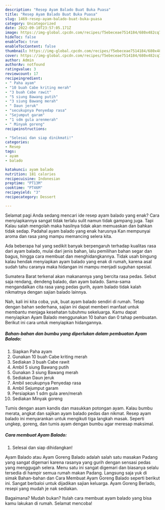 ```yaml
---
description: "Resep Ayam Balado Buat Buka Puasa"
title: "Resep Ayam Balado Buat Buka Puasa"
slug: 1469-resep-ayam-balado-buat-buka-puasa
category: Uncategorized
date: 2022-09-10T23:57:05.171Z
image: https://img-global.cpcdn.com/recipes/f5ebeceae7514184/680x482cq70/ayam-balado-foto-resep-utama.jpg
hideToc: false
enableToc: true
enableTocContent: false
thumbnail: https://img-global.cpcdn.com/recipes/f5ebeceae7514184/680x482cq70/ayam-balado-foto-resep-utama.jpg
cover: https://img-global.cpcdn.com/recipes/f5ebeceae7514184/680x482cq70/ayam-balado-foto-resep-utama.jpg
author: Admin
authorAv: notfound
ratingvalue: 3
reviewcount: 17
recipeingredient:
- " Paha ayam"
- "10 buah Cabe kriting merah"
- "3 buah Cabe rawit"
- "5 siung Bawang putih"
- "3 siung Bawang merah"
- " Daun jeruk"
- "secukupnya Penyedap rasa"
- "Sejumput garam"
- "1 sdm gula arenmerah"
- " Minyak goreng"
recipeinstructions:

- "Selesai dan siap dinikmati!"
categories:
- Resep
tags:
- ayam
- balado

katakunci: ayam balado 
nutrition: 181 calories
recipecuisine: Indonesian
preptime: "PT13M"
cooktime: "PT46M"
recipeyield: "3"
recipecategory: Dessert

---
```



Selamat pagi Anda sedang mencari ide resep ayam balado yang enak? Cara menyiapkannya sangat tidak terlalu sulit namun tidak gampang juga. Tapi Kalau salah mengolah maka hasilnya tidak akan memuaskan dan bahkan tidak sedap. Padahal ayam balado yang enak harusnya Kan mempunyai aroma dan rasa yang mampu memancing selera kita.


Ada beberapa hal yang sedikit banyak berpengaruh terhadap kualitas rasa dari ayam balado, mulai dari jenis bahan, lalu pemilihan bahan segar dan bagus, hingga cara membuat dan menghidangkannya. Tidak usah bingung kalau hendak menyiapkan ayam balado yang enak di rumah, karena asal sudah tahu caranya maka hidangan ini mampu menjadi suguhan spesial.

Sumatera Barat terkenal akan makanannya yang bercita rasa pedas. Sebut saja rendang, dendeng balado, dan ayam balado. Sama-sama mengandalkan cita rasa yang pedas gurih, ayam balado tidak kalah nikmatnya dengan sajian balado lainnya.


Nah, kali ini kita coba, yuk, buat ayam balado sendiri di rumah. Tetap dengan bahan sederhana, sajian ini dapat memberi manfaat untuk membantu menjaga kesehatan tubuhmu sekeluarga. Kamu dapat menyiapkan Ayam Balado menggunakan 10 bahan dan 0 tahap pembuatan. Berikut ini cara untuk menyiapkan hidangannya.

<!--inarticleads1-->

##### Bahan-bahan dan bumbu yang diperlukan dalam pembuatan Ayam Balado:

1. Siapkan  Paha ayam
1. Gunakan 10 buah Cabe kriting merah
1. Sediakan 3 buah Cabe rawit
1. Ambil 5 siung Bawang putih
1. Gunakan 3 siung Bawang merah
1. Sediakan  Daun jeruk
1. Ambil secukupnya Penyedap rasa
1. Ambil Sejumput garam
1. Persiapkan 1 sdm gula aren/merah
1. Sediakan  Minyak goreng


Tumis dengan asam kandis dan masukkan potongan ayam. Kalau bumbu merata, angkat dan sajikan ayam balado pedas dan nikmat. Resep ayam balado ini menyarankan untuk mengikuti tiga langkah masak. Seperti ungkep, goreng, dan tumis ayam dengan bumbu agar meresap maksimal. 

<!--inarticleads2-->

##### Cara membuat Ayam Balado:


1. Selesai dan siap dihidangkan!

Ayam Balado atau Ayam Goreng Balado adalah salah satu masakan Padang yang sangat digemari karena rasanya yang gurih dengan sensasi pedas yang menggugah selera. Menu satu ini sangat digemari dan biasanya selalu tersedia di hampir semua rumah makan Padang. Langsung saja yuk di simak Bahan-bahan dan Cara Membuat Ayam Goreng Balado seperti berikut ini. Sangat berbaloi untuk dijadikan sajian keluarga. Ayam Goreng Berlado, resepi yang mudah je nak sediakan. 

Bagaimana? Mudah bukan? Itulah cara membuat ayam balado yang bisa kamu lakukan di rumah. Selamat mencoba!
